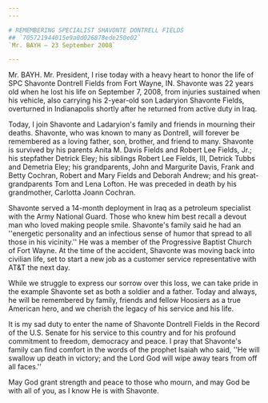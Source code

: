 ```yaml
---
---

# REMEMBERING SPECIALIST SHAVONTE DONTRELL FIELDS
## `705721944015e9a0d026878ede250e02`
`Mr. BAYH — 23 September 2008`

---
```


 Mr. BAYH. Mr. President, I rise today with a heavy heart to 
honor the life of SPC Shavonte Dontrell Fields from Fort Wayne, IN. 
Shavonte was 22 years old when he lost his life on September 7, 2008, 
from injuries sustained when his vehicle, also carrying his 2-year-old 
son Ladaryion Shavonte Fields, overturned in Indianapolis shortly after 
he returned from active duty in Iraq.

Today, I join Shavonte and Ladaryion's family and friends in mourning 
their deaths. Shavonte, who was known to many as Dontrell, will forever 
be remembered as a loving father, son, brother, and friend to many. 
Shavonte is survived by his parents Anita M. Davis Fields and Robert 
Lee Fields, Jr.; his stepfather Detrick Eley; his siblings Robert Lee 
Fields, III, Detrick Tubbs and Demetria Eley; his grandparents, John 
and Margurite Davis, Frank and Betty Cochran, Robert and Mary Fields 
and Deborah Andrew; and his great-grandparents Tom and Lena Lofton. He 
was preceded in death by his grandmother, Carlotta Joann Cochran.

Shavonte served a 14-month deployment in Iraq as a petroleum 
specialist with the Army National Guard. Those who knew him best recall 
a devout man who loved making people smile. Shavonte's family said he 
had an ''energetic personality and an infectious sense of humor that 
spread to all those in his vicinity.'' He was a member of the 
Progressive Baptist Church of Fort Wayne. At the time of the accident, 
Shavonte was moving back into civilian life, set to start a new job as 
a customer service representative with AT&T the next day.

While we struggle to express our sorrow over this loss, we can take 
pride in the example Shavonte set as both a soldier and a father. Today 
and always, he will be remembered by family, friends and fellow 
Hoosiers as a true American hero, and we cherish the legacy of his 
service and his life.

It is my sad duty to enter the name of Shavonte Dontrell Fields in 
the Record of the U.S. Senate for his service to this country and for 
his profound commitment to freedom, democracy and peace. I pray that 
Shavonte's family can find comfort in the words of the prophet Isaiah 
who said, ''He will swallow up death in victory; and the Lord God will 
wipe away tears from off all faces.''

May God grant strength and peace to those who mourn, and may God be 
with all of you, as I know He is with Shavonte.
